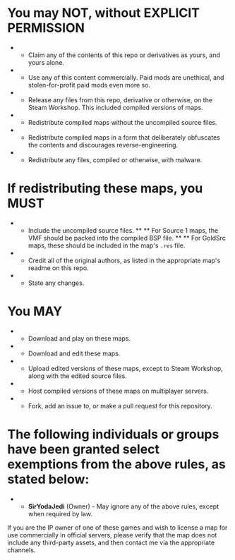 # You may NOT, without EXPLICIT PERMISSION 
* * Claim any of the contents of this repo or derivatives as yours, and yours alone.
* * Use any of this content commercially. Paid mods are unethical, and stolen-for-profit paid mods even more so.
* * Release any files from this repo, derivative or otherwise, on the Steam Workshop. This included compiled versions of maps.
* * Redistribute compiled maps without the uncompiled source files.
* * Redistribute compiled maps in a form that deliberately obfuscates the contents and discourages reverse-engineering.
* * Redistribute any files, compiled or otherwise, with malware.

# If redistributing these maps, you MUST
* * Include the uncompiled source files. 
** ** For Source 1 maps, the VMF should be packed into the compiled BSP file.
** ** For GoldSrc maps, these should be included in the map's `.res` file.
* * Credit all of the original authors, as listed in the appropriate map's readme on this repo.
* * State any changes.

# You MAY
* * Download and play on these maps.
* * Download and edit these maps.
* * Upload edited versions of these maps, except to Steam Workshop, along with the edited source files.
* * Host compiled versions of these maps on multiplayer servers.
* * Fork, add an issue to, or make a pull request for this repository.

# The following individuals or groups have been granted select exemptions from the above rules, as stated below:
* * **SirYodaJedi** (Owner) - May ignore any of the above rules, except when required by law.


If you are the IP owner of one of these games and wish to license a map for use commercially in official servers, please verify that the map does not include any third-party assets, and then contact me via the appropriate channels.
